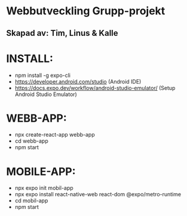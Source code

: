 # Webbutveckling Grupp-projekt
## Skapad av: Tim, Linus & Kalle

# INSTALL: 
- npm install -g expo-cli
- https://developer.android.com/studio (Android IDE)
- https://docs.expo.dev/workflow/android-studio-emulator/ (Setup Android Studio Emulator)

# WEBB-APP: 
- npx create-react-app webb-app
- cd webb-app
- npm start

# MOBILE-APP:
- npx expo init mobil-app
- npx expo install react-native-web react-dom @expo/metro-runtime
- cd mobil-app
- npm start

